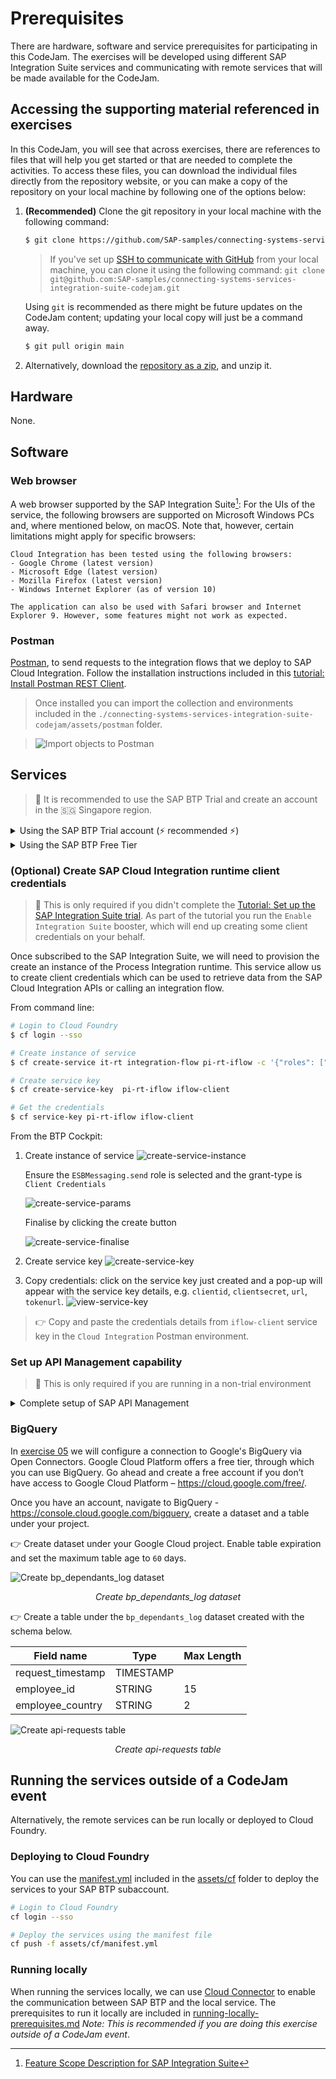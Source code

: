 # Prerequisites

There are hardware, software and service prerequisites for participating in this CodeJam. The exercises will be developed using different SAP Integration Suite services and communicating with remote services that will be made available for the CodeJam. 

## Accessing the supporting material referenced in exercises

In this CodeJam, you will see that across exercises, there are references to files that will help you get started or that are needed to complete the activities. To access these files, you can download the individual files directly from the repository website, or you can make a copy of the repository on your local machine by following one of the options below:
1. **(Recommended)** Clone the git repository in your local machine with the following command:
   ```bash
   $ git clone https://github.com/SAP-samples/connecting-systems-services-integration-suite-codejam.git
   ```
   > If you've set up [SSH to communicate with GitHub](https://docs.github.com/en/authentication/connecting-to-github-with-ssh) from your local machine, you can clone it using the following command: `git clone git@github.com:SAP-samples/connecting-systems-services-integration-suite-codejam.git`

   Using `git` is recommended as there might be future updates on the CodeJam content; updating your local copy will just be a command away.

   ```bash
   $ git pull origin main
   ```
2. Alternatively, download the [repository as a zip](https://github.com/SAP-samples/connecting-systems-services-integration-suite-codejam/archive/refs/heads/main.zip), and unzip it.

## Hardware

None.

## Software

### Web browser

A web browser supported by the SAP Integration Suite[^1]: For the UIs of the service, the following browsers are supported on Microsoft Windows PCs and, where mentioned below, on macOS. Note that, however, certain limitations might apply for specific browsers:

```
Cloud Integration has been tested using the following browsers:
- Google Chrome (latest version)
- Microsoft Edge (latest version)
- Mozilla Firefox (latest version)
- Windows Internet Explorer (as of version 10)

The application can also be used with Safari browser and Internet Explorer 9. However, some features might not work as expected.
```

### Postman

[Postman](https://www.getpostman.com/downloads/), to send requests to the integration flows that we deploy to SAP Cloud Integration. Follow the installation instructions included in this [tutorial: Install Postman REST Client](https://developers.sap.com/tutorials/api-tools-postman-install.html).
  > Once installed you can import the collection and environments included in the `./connecting-systems-services-integration-suite-codejam/assets/postman` folder.

  > ![Import objects to Postman](./assets/import-objects-to-Postman.gif)

## Services

> 🚨 It is recommended to use the SAP BTP Trial and create an account in the 🇸🇬 Singapore region.

<details>
<summary>Using the SAP BTP Trial account (⚡️ recommended ⚡️)</summary>

<br>

1. Get an SAP Business Technology Platform trial account: [Tutorial: Get an account on SAP BTP Trial](https://developers.sap.com/tutorials/hcp-create-trial-account.html)
2. Subscribe to the SAP Integration Suite service and activate capabilities by following the instructions included in [Tutorial: Set up the SAP Integration Suite trial](https://developers.sap.com/tutorials/cp-starter-isuite-onboard-subscribe.html#f55ec71c-2853-4b83-8092-4e3031f8d6e6). This tutorial will guide you through the steps to subscribe to the SAP Integration Suite service and activate capabilities. We will need to provision the following capabilities: Cloud Integration, Manage APIs (API Management), and Extend Non-SAP Connectivity (Open Connectors)

<blockquote><i>⚠️ Although the tutorial screenshot doesn't select the Extend Non-SAP Connectivity, don't be misguided by this... do include the Extend Non-SAP Connectivity capability.</i>
</blockquote>

</details>

<details>
<summary>Using the SAP BTP Free Tier</summary>

<br>

1. Get a free SAP Business Technology Platform account (if you don't already have one):
     * [Tutorial: Get an Account on SAP BTP to Try Out Free Tier Service Plans](https://developers.sap.com/tutorials/btp-free-tier-account.html)
     * [Video: SAP BTP Free Tier: Create Your Individual Account](https://www.youtube.com/watch?v=0zGuMus4R10)
2. Subscribe to the SAP Integration Suite service and activate capabilities by following the instructions included in [Tutorial: Set up the SAP Integration Suite trial](https://developers.sap.com/tutorials/cp-starter-isuite-onboard-subscribe.html#f55ec71c-2853-4b83-8092-4e3031f8d6e6). 

</details>


### (Optional) Create SAP Cloud Integration runtime client credentials

> 🚨 This is only required if you didn't complete the [Tutorial: Set up the SAP Integration Suite trial](https://developers.sap.com/tutorials/cp-starter-isuite-onboard-subscribe.html#f55ec71c-2853-4b83-8092-4e3031f8d6e6). As part of the tutorial you run the `Enable Integration Suite` booster, which will end up creating some client credentials on your behalf.

Once subscribed to the SAP Integration Suite, we will need to provision the create an instance of the Process Integration runtime. This service allow us to create client credentials which can be used to retrieve data from the SAP Cloud Integration APIs or calling an integration flow.

From command line:
```bash
# Login to Cloud Foundry
$ cf login --sso

# Create instance of service
$ cf create-service it-rt integration-flow pi-rt-iflow -c '{"roles": ["ESBMessaging.send"],"grant-types": ["client_credentials"],"redirect-uris": [] }'

# Create service key
$ cf create-service-key  pi-rt-iflow iflow-client

# Get the credentials
$ cf service-key pi-rt-iflow iflow-client
```

From the BTP Cockpit:
1. Create instance of service
   ![create-service-instance](assets/pi-rt-create-service-instance.png)

   Ensure the `ESBMessaging.send` role is selected and the grant-type is `Client Credentials`

   ![create-service-params](assets/pi-rt-create-service-instance-2.png)

   Finalise by clicking the create button

   ![create-service-finalise](assets/pi-rt-create-service-instance-3.png)

2. Create service key
   ![create-service-key](assets/pi-rt-create-service-key.png)

3. Copy credentials: click on the service key just created and a pop-up will appear with the service key details, e.g. `clientid`, `clientsecret`, `url`, `tokenurl`.
   ![view-service-key](assets/pi-rt-view-service-key.png)

  > 👉 Copy and paste the credentials details from `iflow-client` service key in the `Cloud Integration` Postman environment.

### Set up API Management capability

> 🚨 This is only required if you are running in a non-trial environment

<details>
<summary>Complete setup of SAP API Management</summary>
<br/>
Before being able to access API Management, you will need to complete the setup. Go to the API Management settings by navigating within the Integration Suite UI to *Settings > APIs*.

<p align = "center">
  <img alt="API Management settings" src="assets/api-management-settings.png" width="100%"/><br/>
  <i>API Management settings</i>
</p>

Enter a host alias, add a notification contact (your email address) and click the `Set Up` button on the upper right corner.

<p align = "center">
  <img alt="Set up API Management capability" src="assets/set-up-api-management.jpg" width="100%"/><br/>
  <i>Set up API Management capability</i>
</p>

<p align = "center">
  <img alt="Set up API Management - Complete" src="assets/set-up-api-management-complete.jpg" width="100%"/><br/>
  <i>Set up API Management - Complete</i>
</p>

For detailed steps, follow the instructions included in [step 5 - Configure the API Management Service](https://developers.sap.com/tutorials/api-mgmt-isuite-initial-setup.html#93fee77e-606e-425c-a6c3-1b6946d2ec87) of the  _Set Up API Management from Integration Suite_ tutorial. 

</details>

### BigQuery

In [exercise 05](exercises/05-log-requests-in-bigquery/README.md#exercise-05---log-request-in-bigquery) we will configure a connection to Google's BigQuery via Open Connectors. Google Cloud Platform offers a free tier, through which you can use BigQuery. Go ahead and create a free account if you don’t have access to Google Cloud Platform – https://cloud.google.com/free/.

Once you have an account, navigate to BigQuery - https://console.cloud.google.com/bigquery, create a dataset and a table under your project.

👉 Create dataset under your Google Cloud project. Enable table expiration and set the maximum table age to `60` days.

![Create bp_dependants_log dataset](assets/create-dataset.gif)
<p align = "center">
<i>Create bp_dependants_log dataset</i>
</p>

👉 Create a table under the `bp_dependants_log` dataset created with the schema below.

| Field name        | Type      | Max Length |
| ----------------- | --------- | ---------- |
| request_timestamp | TIMESTAMP |            |
| employee_id       | STRING    | 15         |
| employee_country  | STRING    | 2          |

![Create api-requests table](assets/create-api-requests-table.gif)
<p align = "center">
<i>Create api-requests table</i>
</p>


[^1]: [Feature Scope Description for SAP Integration
Suite](https://help.sap.com/doc/e50e61e7b66c4b60ae5e88c00c01486a/sap.cp.integration.suite/en-US/FSD_IntegrationSuite.pdf)

## Running the services outside of a CodeJam event

Alternatively, the remote services can be run locally or deployed to Cloud Foundry.

### Deploying to Cloud Foundry

You can use the [manifest.yml](assets/cf/manifest.yml) included in the [assets/cf](assets/cf/) folder to deploy the services to your SAP BTP subaccount.

```bash
# Login to Cloud Foundry
cf login --sso

# Deploy the services using the manifest file
cf push -f assets/cf/manifest.yml
```

### Running locally

When running the services locally, we can use [Cloud Connector](https://help.sap.com/docs/CP_CONNECTIVITY/cca91383641e40ffbe03bdc78f00f681/e6c7616abb5710148cfcf3e75d96d596.html?locale=en-US) to enable the communication between SAP BTP and the local service. The prerequisites to run it locally are included in [running-locally-prerequisites.md](running-locally-prerequisites.md) *Note: This is recommended if you are doing this exercise outside of a CodeJam event*. 
